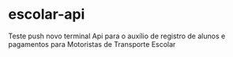 # escolar-api
Teste push novo terminal
Api para o auxílio de registro de alunos e pagamentos para Motoristas de Transporte Escolar
